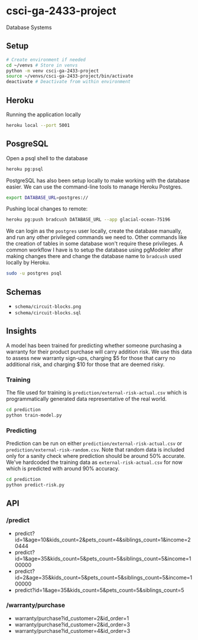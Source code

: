 # csci-ga-2433-project

Database Systems

## Setup

``` sh
# Create environment if needed
cd ~/venvs # Store in venvs
python -m venv csci-ga-2433-project
source ~/venvs/csci-ga-2433-project/bin/activate
deactivate # Deactivate from within environment
```

## Heroku

Running the application locally

``` sh
heroku local --port 5001
```

## PosgreSQL

Open a psql shell to the database

``` sh
heroku pg:psql
```

PostgreSQL has also been setup locally to make working with the database
easier. We can use the command-line tools to manage Heroku Postgres.

``` sh
export DATABASE_URL=postgres://
```

Pushing local changes to remote:

``` sh
heroku pg:push bradcush DATABASE_URL --app glacial-ocean-75196
```

We can login as the `postgres` user locally, create the database manually, and
run any other privileged commands we need to. Other commands like the creation
of tables in some database won't require these privileges. A common workflow I
have is to setup the database using pgModeler after making changes there and
change the database name to `bradcush` used locally by Heroku.

``` sh
sudo -u postgres psql
```

## Schemas

- `schema/circuit-blocks.png`
- `schema/circuit-blocks.sql`

## Insights

A model has been trained for predicting whether someone purchasing a warranty
for their product purchase will carry addition risk. We use this data to assess
new warranty sign-ups, charging $5 for those that carry no additional risk, and
charging $10 for those that are deemed risky.

### Training

The file used for training is `prediction/external-risk-actual.csv` which is
programmatically generated data representative of the real world.

``` sh
cd prediction
python train-model.py
```

### Predicting

Prediction can be run on either `prediction/external-risk-actual.csv` or
`prediction/external-risk-random.csv`. Note that random data is included only
for a sanity check where prediction should be around 50% accurate. We've
hardcoded the training data as `external-risk-actual.csv` for now which is
predicted with around 90% accuracy.

``` sh
cd prediction
python predict-risk.py
```

## API

### /predict

- predict?id=1&age=10&kids_count=2&pets_count=4&siblings_count=1&income=20444
- predict?id=1&age=35&kids_count=5&pets_count=5&siblings_count=5&income=100000
- predict?id=2&age=35&kids_count=5&pets_count=5&siblings_count=5&income=100000
- predict?id=1&age=35&kids_count=5&pets_count=5&siblings_count=5

### /warranty/purchase

- warranty/purchase?id_customer=2&id_order=1
- warranty/purchase?id_customer=2&id_order=3
- warranty/purchase?id_customer=4&id_order=3
